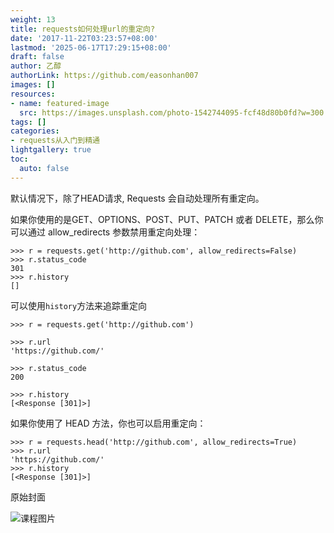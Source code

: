 ```yaml
---
weight: 13
title: requests如何处理url的重定向?
date: '2017-11-22T03:23:57+08:00'
lastmod: '2025-06-17T17:29:15+08:00'
draft: false
author: 乙醇
authorLink: https://github.com/easonhan007
images: []
resources:
- name: featured-image
  src: https://images.unsplash.com/photo-1542744095-fcf48d80b0fd?w=300
tags: []
categories:
- requests从入门到精通
lightgallery: true
toc:
  auto: false
---
```




默认情况下，除了HEAD请求, Requests 会自动处理所有重定向。

如果你使用的是GET、OPTIONS、POST、PUT、PATCH 或者 DELETE，那么你可以通过 allow_redirects 参数禁用重定向处理：

```
>>> r = requests.get('http://github.com', allow_redirects=False)
>>> r.status_code
301
>>> r.history
[]
```

可以使用```history```方法来追踪重定向

```
>>> r = requests.get('http://github.com')

>>> r.url
'https://github.com/'

>>> r.status_code
200

>>> r.history
[<Response [301]>]
```

如果你使用了 HEAD 方法，你也可以启用重定向：

```
>>> r = requests.head('http://github.com', allow_redirects=True)
>>> r.url
'https://github.com/'
>>> r.history
[<Response [301]>]
```




原始封面

![课程图片](https://images.unsplash.com/photo-1542744095-fcf48d80b0fd?w=300)

